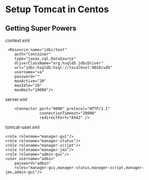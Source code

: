 # Setup Tomcat in Centos

## Getting Super Powers

context.xml

```
 <Resource name="jdbc/test" 
    auth="Container" 
    type="javax.sql.DataSource" 
    driverClassName="org.hsqldb.jdbcDriver" 
    url="jdbc:hsqldb:hsql://localhost:9010/xdb" 
    username="sa" 
    password="" 
    maxActive="20" 
    maxIdle="10" 
    maxWait="10000"/>
```

server.xml

```
    <Connector port="9090" protocol="HTTP/1.1"
               connectionTimeout="20000"
               redirectPort="8443" />
```

tomcat-user.xml

```
<role rolename="manager-gui"/>
<role rolename="manager-status"/>
<role rolename="manager-script"/>
<role rolename="manager-jmx"/>
<role rolename="admin-gui"/>
<user username="admin" 
    password="admin" 
    roles="manager-gui,manager-status,manager-script,manager-jmx,admin-gui"/>
```





